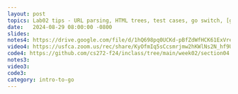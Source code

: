 ```yaml
---
layout: post
topics: Lab02 tips - URL parsing, HTML trees, test cases, go switch, [git expectations](https://github.com/usfca-cs-tools/docs/blob/main/git-next-steps.md)
date:   2024-08-29 08:00:00 -0800
slides: 
notes4: https://drive.google.com/file/d/1hQ698pq0UCKd-pBfZdWfHCK61ExVreiQ/view?usp=sharing
video4: https://usfca.zoom.us/rec/share/KyOfmIq5sCcsmrjmw2hKWlNs2N_hf9UbI8Srq2-ff9w44TxqVYZnyoq0sfE_sedE.Y16F2DubfxDFsZcW
code4: https://github.com/cs272-f24/inclass/tree/main/week02/section04
notes3: 
video3: 
code3: 
category: intro-to-go
---
```

